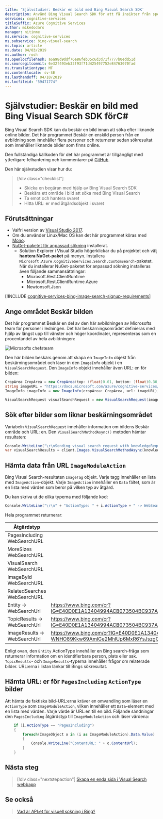 ```yaml
---
title: 'Självstudier: Beskär en bild med Bing Visual Search SDK'
description: Använd Bing Visual Search SDK för att få insikter från specifika ar på en bild.
services: cognitive-services
titleSuffix: Azure Cognitive Services
author: mikedodaro
manager: nitinme
ms.service: cognitive-services
ms.subservice: bing-visual-search
ms.topic: article
ms.date: 04/03/2019
ms.author: rosh
ms.openlocfilehash: a6a98d9ddf76e86feb35c6d3d71f7777b0edd51d
ms.sourcegitcommit: 6e32f493eb32f93f71d425497752e84763070fad
ms.translationtype: MT
ms.contentlocale: sv-SE
ms.lasthandoff: 04/10/2019
ms.locfileid: "59471774"
---
```

# <a name="tutorial-crop-an-image-with-the-bing-visual-search-sdk-for-c"></a>Självstudier: Beskär en bild med Bing Visual Search SDK förC#

Bing Visual Search SDK kan du beskär en bild innan att söka efter liknande online bilder. Det här programmet Beskär en enskild person från en avbildning som innehåller flera personer och returnerar sedan sökresultat som innehåller liknande bilder som finns online.

Den fullständiga källkoden för det här programmet är tillgängligt med ytterligare felhantering och kommentarer på [GitHub](https://github.com/Azure-Samples/cognitive-services-REST-api-samples/blob/master/Tutorials/Bing-Visual-Search/BingVisualSearchCropImage.cs).

Den här självstudien visar hur du:

> [!div class="checklist"]
> * Skicka en begäran med hjälp av Bing Visual Search SDK
> * Beskära ett område i bild att söka med Bing Visual Search
> * Ta emot och hantera svaret
> * Hitta URL: er med åtgärdsobjekt i svaret

## <a name="prerequisites"></a>Förutsättningar

* Valfri version av [Visual Studio 2017](https://www.visualstudio.com/downloads/).
* Om du använder Linux/Mac OS kan det här programmet köras med [Mono](https://www.mono-project.com/).
* [NuGet-paketet för anpassad sökning](https://www.nuget.org/packages/Microsoft.Azure.CognitiveServices.Search.CustomSearch/1.2.0) installerat.
    - Solution Explorer i Visual Studio högerklickar du på projektet och välj **hantera NuGet-paket** på menyn. Installera `Microsoft.Azure.CognitiveServices.Search.CustomSearch`-paketet. När du installerar NuGet-paketet för anpassad sökning installeras även följande sammansättningar:
        - Microsoft.Rest.ClientRuntime
        - Microsoft.Rest.ClientRuntime.Azure
        - Newtonsoft.Json

[!INCLUDE [cognitive-services-bing-image-search-signup-requirements](../../../includes/cognitive-services-bing-visual-search-signup-requirements.md)]

## <a name="specify-the-image-crop-area"></a>Ange området Beskär bilden

Det här programmet Beskär en del av den här avbildningen av Microsofts team för personer i ledningen. Det här beskärningsområdet definieras med hjälp av längst upp till vänster och höger koordinater, representeras som en procentandel av hela avbildningen:  

![Microsofts chefsteam](./media/MS_SrLeaders.jpg)

Den här bilden beskärs genom att skapa en `ImageInfo` objekt från beskärningsområdet och läser in den `ImageInfo` objekt i en `VisualSearchRequest`. Den `ImageInfo` objekt innehåller även URL: en för bilden:

```csharp
CropArea CropArea = new CropArea(top: (float)0.01, bottom: (float)0.30, left: (float)0.01, right: (float)0.20);
string imageURL = "https://docs.microsoft.com/azure/cognitive-services/bing-visual-search/media/ms_srleaders.jpg";
ImageInfo imageInfo = new ImageInfo(cropArea: CropArea, url: imageURL);

VisualSearchRequest visualSearchRequest = new VisualSearchRequest(imageInfo: imageInfo);
```

## <a name="search-for-images-similar-to-the-crop-area"></a>Sök efter bilder som liknar beskärningsområdet

Variabeln `VisualSearchRequest` innehåller information om bildens Beskär område och URL: en. Den `VisualSearchMethodAsync()` metoden hämtar resultaten:

```csharp
Console.WriteLine("\r\nSending visual search request with knowledgeRequest that contains URL and crop area");
var visualSearchResults = client.Images.VisualSearchMethodAsync(knowledgeRequest: visualSearchRequest).Result;

```

## <a name="get-the-url-data-from-imagemoduleaction"></a>Hämta data från URL `ImageModuleAction`

Bing Visual Search-resultaten `ImageTag` objekt. Varje tagg innehåller en lista med `ImageAction`-objekt. Varje `ImageAction` innehåller en `Data` fältet, som är en lista med värden som beror på vilken typ av åtgärd.

Du kan skriva ut de olika typerna med följande kod:

```csharp
Console.WriteLine("\r\n" + "ActionType: " + i.ActionType + " -> WebSearchUrl: " + i.WebSearchUrl);
```

Hela programmet returnerar:

|Åtgärdstyp  |URL  | |
|---------|---------|---------|
|PagesIncluding WebSearchURL     |         |
|MoreSizes WebSearchURL     |         |  
|VisualSearch WebSearchURL    |         |
|ImageById WebSearchURL     |         |  
|RelatedSearches WebSearchURL     |         |
|Entity -> WebSearchUrl     | https://www.bing.com/cr?IG=E40D0E1A13404994ACB073504BC937A4&CID=03DCF882D7386A442137F49BD6596BEF&rd=1&h=BvvDoRtmZ35Xc_UZE4lZx6_eg7FHgcCkigU1D98NHQo&v=1&r=https%3a%2f%2fwww.bing.com%2fsearch%3fq%3dSatya%2bNadella&p=DevEx,5380.1        |
|TopicResults -> WebSearchUrl    |  https://www.bing.com/cr?IG=E40D0E1A13404994ACB073504BC937A4&CID=03DCF882D7386A442137F49BD6596BEF&rd=1&h=3QGtxPb3W9LemuHRxAlW4CW7XN4sPkUYCUynxAqI9zQ&v=1&r=https%3a%2f%2fwww.bing.com%2fdiscover%2fnadella%2bsatya&p=DevEx,5382.1        |
|ImageResults -> WebSearchUrl    |  https://www.bing.com/cr?IG=E40D0E1A13404994ACB073504BC937A4&CID=03DCF882D7386A442137F49BD6596BEF&rd=1&h=l-WNHO89Kkw69AmIGe2MhlUp6MxR6YsJszgOuM5sVLs&v=1&r=https%3a%2f%2fwww.bing.com%2fimages%2fsearch%3fq%3dSatya%2bNadella&p=DevEx,5384.1        |

Enligt ovan, den `Entity` ActionType innehåller en Bing search-fråga som returnerar information om en identifierbara person, plats eller sak. `TopicResults`- och `ImageResults`-typerna innehåller frågor om relaterade bilder. URL:erna i listan länkar till Bings sökresultat.

## <a name="get-urls-for-pagesincluding-actiontype-images"></a>Hämta URL: er för `PagesIncluding` `ActionType` bilder

Att hämta de faktiska bild-URL:erna kräver en omvandling som läser en `ActionType` som `ImageModuleAction`, vilken innehåller ett `Data`-element med en lista med värden. Varje värde är URL:en till en bild. Följande sändningar den `PagesIncluding` åtgärdstyp till `ImageModuleAction` och läser värdena:

```csharp
    if (i.ActionType == "PagesIncluding")
    {
        foreach(ImageObject o in (i as ImageModuleAction).Data.Value)
        {
            Console.WriteLine("ContentURL: " + o.ContentUrl);
        }
    }
```

## <a name="next-steps"></a>Nästa steg
> [!div class="nextstepaction"]
> [Skapa en enda sida i Visual Search webbapp](tutorial-bing-visual-search-single-page-app.md)

## <a name="see-also"></a>Se också
> [Vad är API:et för visuell sökning i Bing?](https://docs.microsoft.com/azure/cognitive-services/bing-visual-search/overview)
